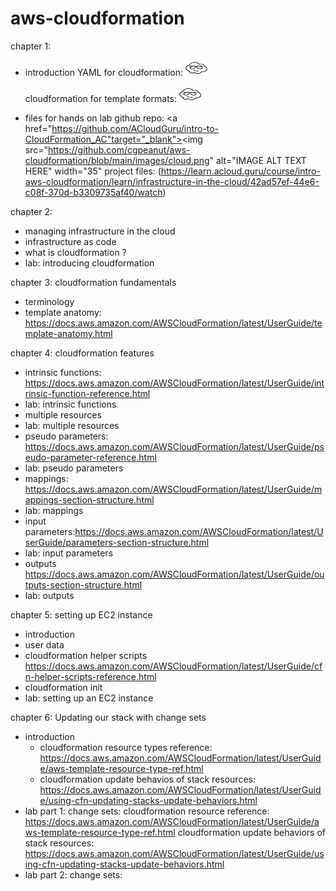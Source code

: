 # aws-cloudformation


chapter 1: 
- introduction
    YAML for cloudformation:
    <a href="https://aws.amazon.com/blogs/mt/the-virtues-of-yaml-cloudformation-and-using-cloudformation-designer-to-convert-json-to-yaml/"  target="_blank"><img src="https://github.com/cgpeanut/aws-cloudformation/blob/main/images/cloud.png" alt="IMAGE ALT TEXT HERE" width="35" height="25" /></a>

    cloudformation for template formats: 
    <a href="https://docs.aws.amazon.com/AWSCloudFormation/latest/UserGuide/template-formats.html"  target="_blank"><img src="https://github.com/cgpeanut/aws-cloudformation/blob/main/images/cloud.png" alt="IMAGE ALT TEXT HERE" width="35" height="25" /></a>
- files for hands on lab
    github repo: <a href="https://github.com/ACloudGuru/intro-to-CloudFormation_AC"target="_blank"><img src="https://github.com/cgpeanut/aws-cloudformation/blob/main/images/cloud.png" alt="IMAGE ALT TEXT HERE" width="35" 
    project files: (https://learn.acloud.guru/course/intro-aws-cloudformation/learn/infrastructure-in-the-cloud/42ad57ef-44e6-c08f-370d-b3309735af40/watch)


chapter 2: 
- managing infrastructure in the cloud
- infrastructure as code
- what is cloudformation ?
- lab: introducing cloudformation

chapter 3: cloudformation fundamentals
- terminology
- template anatomy: 
https://docs.aws.amazon.com/AWSCloudFormation/latest/UserGuide/template-anatomy.html

chapter 4: cloudformation features
- intrinsic functions: https://docs.aws.amazon.com/AWSCloudFormation/latest/UserGuide/intrinsic-function-reference.html
- lab: intrinsic functions
- multiple resources
- lab: multiple resources
- pseudo parameters: https://docs.aws.amazon.com/AWSCloudFormation/latest/UserGuide/pseudo-parameter-reference.html
- lab: pseudo parameters
- mappings: https://docs.aws.amazon.com/AWSCloudFormation/latest/UserGuide/mappings-section-structure.html 
- lab: mappings
- input parameters:https://docs.aws.amazon.com/AWSCloudFormation/latest/UserGuide/parameters-section-structure.html
- lab: input parameters
- outputs
    https://docs.aws.amazon.com/AWSCloudFormation/latest/UserGuide/outputs-section-structure.html
- lab: outputs

chapter 5: setting up EC2 instance
- introduction
- user data
- cloudformation helper scripts
    https://docs.aws.amazon.com/AWSCloudFormation/latest/UserGuide/cfn-helper-scripts-reference.html
- cloudformation init
- lab: setting up an EC2 instance

chapter 6: Updating our stack with change sets
- introduction
  - cloudformation resource types reference: https://docs.aws.amazon.com/AWSCloudFormation/latest/UserGuide/aws-template-resource-type-ref.html
  - cloudformation update behavios of stack resources: https://docs.aws.amazon.com/AWSCloudFormation/latest/UserGuide/using-cfn-updating-stacks-update-behaviors.html
- lab part 1: change sets: cloudformation resource reference: https://docs.aws.amazon.com/AWSCloudFormation/latest/UserGuide/aws-template-resource-type-ref.html
  cloudformation update behaviors of stack resources: https://docs.aws.amazon.com/AWSCloudFormation/latest/UserGuide/using-cfn-updating-stacks-update-behaviors.html
- lab part 2: change sets: 